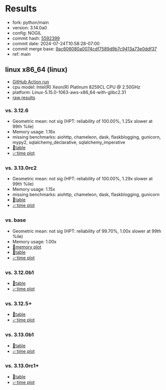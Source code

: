 # Results

- fork: python/main
- version: 3.14.0a0
- config: NOGIL
- commit hash: [5592399](https://github.com/python/cpython/commit/5592399)
- commit date: 2024-07-24T10:58:28-07:00
- commit merge base: [9ac606080a0074cdf7589d9b7c9413a73e0ddf37](https://github.com/python/cpython/commit/9ac606080a0074cdf7589d9b7c9413a73e0ddf37)
- ref: main

## linux x86_64 (linux)

- [GitHub Action run](https://github.com/facebookexperimental/free-threading-benchmarking/actions/runs/10084468262)
- cpu model: Intel(R) Xeon(R) Platinum 8259CL CPU @ 2.50GHz
- platform: Linux-5.15.0-1063-aws-x86_64-with-glibc2.31
- [raw results](bm-20240724-linux-x86_64-python-main-3.14.0a0-5592399.json)

### vs. 3.12.6

- Geometric mean: not sig (HPT: reliability of 100.00%, 1.25x slower at 99th %ile)
- Memory usage: 1.16x
- missing benchmarks: aiohttp, chameleon, dask, flaskblogging, gunicorn, mypy2, sqlalchemy_declarative, sqlalchemy_imperative
- [📄table](bm-20240724-linux-x86_64-python-main-3.14.0a0-5592399-vs-3.12.6.md)
- [📈time plot](bm-20240724-linux-x86_64-python-main-3.14.0a0-5592399-vs-3.12.6.svg)

### vs. 3.13.0rc2

- Geometric mean: not sig (HPT: reliability of 100.00%, 1.29x slower at 99th %ile)
- Memory usage: 1.15x
- missing benchmarks: aiohttp, chameleon, dask, flaskblogging, gunicorn
- [📄table](bm-20240724-linux-x86_64-python-main-3.14.0a0-5592399-vs-3.13.0rc2.md)
- [📈time plot](bm-20240724-linux-x86_64-python-main-3.14.0a0-5592399-vs-3.13.0rc2.svg)

### vs. base

- Geometric mean: not sig (HPT: reliability of 99.70%, 1.00x slower at 99th %ile)
- Memory usage: 1.00x
- [🧠memory plot](bm-20240724-linux-x86_64-python-main-3.14.0a0-5592399-vs-base-mem.svg)
- [📄table](bm-20240724-linux-x86_64-python-main-3.14.0a0-5592399-vs-base.md)
- [📈time plot](bm-20240724-linux-x86_64-python-main-3.14.0a0-5592399-vs-base.svg)

### vs. 3.12.0b1

- [📄table](bm-20240724-linux-x86_64-python-main-3.14.0a0-5592399-vs-3.12.0b1.md)
- [📈time plot](bm-20240724-linux-x86_64-python-main-3.14.0a0-5592399-vs-3.12.0b1.svg)

### vs. 3.12.5+

- [📄table](bm-20240724-linux-x86_64-python-main-3.14.0a0-5592399-vs-3.12.5%2B.md)
- [📈time plot](bm-20240724-linux-x86_64-python-main-3.14.0a0-5592399-vs-3.12.5%2B.svg)

### vs. 3.13.0b1

- [📄table](bm-20240724-linux-x86_64-python-main-3.14.0a0-5592399-vs-3.13.0b1.md)
- [📈time plot](bm-20240724-linux-x86_64-python-main-3.14.0a0-5592399-vs-3.13.0b1.svg)

### vs. 3.13.0rc1+

- [📄table](bm-20240724-linux-x86_64-python-main-3.14.0a0-5592399-vs-3.13.0rc1%2B.md)
- [📈time plot](bm-20240724-linux-x86_64-python-main-3.14.0a0-5592399-vs-3.13.0rc1%2B.svg)

